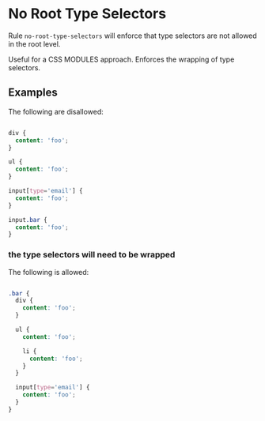 # No Root Type Selectors

Rule `no-root-type-selectors` will enforce that type selectors are not allowed in the root level.

Useful for a CSS MODULES approach. Enforces the wrapping of type selectors.

## Examples

The following are disallowed:

```scss

div {
  content: 'foo';
}

ul {
  content: 'foo';
}

input[type='email'] {
  content: 'foo';
}

input.bar {
  content: 'foo';
}

```


### the type selectors will need to be wrapped

The following is allowed:

```scss

.bar {
  div {
    content: 'foo';
  }

  ul {
    content: 'foo';

    li {
      content: 'foo';
    }
  }

  input[type='email'] {
    content: 'foo';
  }
}
```
